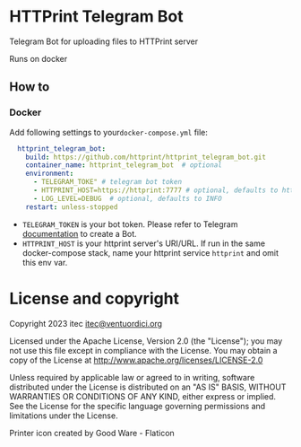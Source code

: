 # HTTPrint Telegram Bot

Telegram Bot for uploading files to HTTPrint server

Runs on docker

## How to

### Docker

Add following settings to your`docker-compose.yml` file:

```yaml
  httprint_telegram_bot:
    build: https://github.com/httprint/httprint_telegram_bot.git
    container_name: httprint_telegram_bot  # optional
    environment:
      - TELEGRAM_TOKE" # telegram bot token
      - HTTPRINT_HOST=https://httprint:7777 # optional, defaults to http://localhost:7777
      - LOG_LEVEL=DEBUG  # optional, defaults to INFO
    restart: unless-stopped
  ```
  
  * `TELEGRAM_TOKEN` is your bot token. Please refer to Telegram [documentation](https://core.telegram.org/bots#how-do-i-create-a-bot) to create a Bot.
  * `HTTPRINT_HOST` is your httprint server's URI/URL. If run in the same docker-compose stack, name your httprint service `httprint` and omit this env var.
  

# License and copyright

Copyright 2023 itec <itec@ventuordici.org>

Licensed under the Apache License, Version 2.0 (the "License");
you may not use this file except in compliance with the License.
You may obtain a copy of the License at http://www.apache.org/licenses/LICENSE-2.0

Unless required by applicable law or agreed to in writing, software
distributed under the License is distributed on an "AS IS" BASIS,
WITHOUT WARRANTIES OR CONDITIONS OF ANY KIND, either express or implied.
See the License for the specific language governing permissions and
limitations under the License.

Printer icon created by Good Ware - Flaticon
